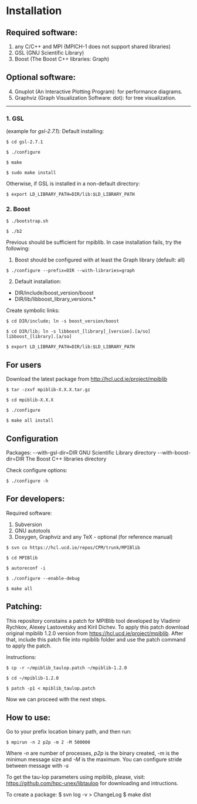 


# Installation

## Required software:

1. any C/C++ and MPI (MPICH-1 does not support shared libraries)
2. GSL (GNU Scientific Library)
3. Boost (The Boost C++ libraries: Graph)

## Optional software:

4. Gnuplot (An Interactive Plotting Program): for performance diagrams.
5. Graphviz (Graph Visualization Software: dot): for tree visualization.

------------------------------------------------------------------------

### 1. GSL

(example for *gsl-2.7.1*):
Default installing:

``$ cd gsl-2.7.1``

``$ ./configure``

``$ make``

``$ sudo make install``

Otherwise, if GSL is installed in a non-default directory:

``$ export LD_LIBRARY_PATH=DIR/lib:$LD_LIBRARY_PATH``


### 2. Boost

``$ ./bootstrap.sh``

``$ ./b2``

Previous should be sufficient for mpiblib. In case installation fails, try the following:

1. Boost should be configured with at least the Graph library
   (default: all)

``$ ./configure --prefix=DIR --with-libraries=graph``

2. Default installation:
 - DIR/include/boost_version/boost
 - DIR/lib/libboost_library_versions.*

Create symbolic links:

``$ cd DIR/include; ln -s boost_version/boost``

``$ cd DIR/lib; ln -s libboost_[library]_[version].[a/so] libboost_[library].[a/so]``

``$ export LD_LIBRARY_PATH=DIR/lib:$LD_LIBRARY_PATH``


## For users

Download the latest package from <http://hcl.ucd.ie/project/mpiblib>

``$ tar -zxvf mpiblib-X.X.X.tar.gz``

``$ cd mpiblib-X.X.X``

``$ ./configure``

``$ make all install``


Configuration
-------------

Packages:
  --with-gsl-dir=DIR      GNU Scientific Library directory
  --with-boost-dir=DIR    The Boost C++ libraries directory

Check configure options:

``$ ./configure -h``


## For developers:

Required software:
1. Subversion
2. GNU autotools
3. Doxygen, Graphviz and any TeX - optional (for reference manual)

``$ svn co https://hcl.ucd.ie/repos/CPM/trunk/MPIBlib``

``$ cd MPIBlib``

``$ autoreconf -i``

``$ ./configure --enable-debug``

``$ make all``


Patching:
------------

This repository constains a patch for MPIBlib tool developed by Vladimir Rychkov, Alexey Lastovetsky and Kiril Dichev.
To apply this patch download original mpiblib 1.2.0 version from https://hcl.ucd.ie/project/mpiblib.
After that, include this patch file into mpiblib folder and use the patch command to apply the patch.

Instructions:

``$ cp -r ~/mpiblib_taulop.patch ~/mpiblib-1.2.0``

``$ cd ~/mpiblib-1.2.0``

``$ patch -p1 < mpiblib_taulop.patch``

Now we can proceed with the next steps.


How to use:
------------

Go to your prefix location binary path, and then run:

``$ mpirun -n 2 p2p -m 2 -M 500000``


Where *-n* are number of processes, *p2p* is the binary created, *-m* is the minimun message size and *-M* is the maximum. You can configure stride between message with *-s*

To get the tau-lop parameters using mpiblib, please, visit: <https://github.com/hpc-unex/libtaulop> for downloading and intructions.

To create a package:
$ svn log -v > ChangeLog
$ make dist
